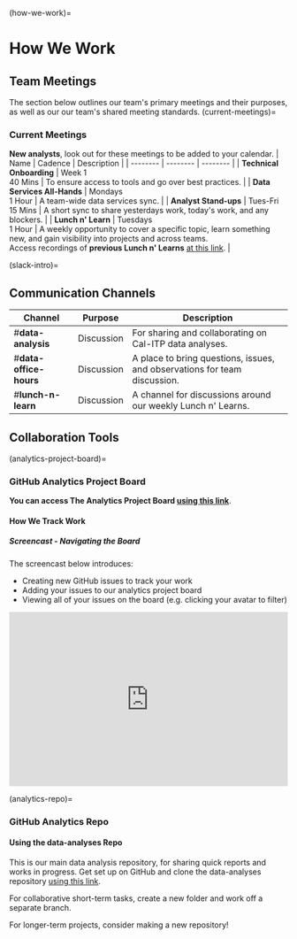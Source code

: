 (how-we-work)=
# How We Work
## Team Meetings
The section below outlines our team's primary meetings and their purposes, as well as our our team's shared meeting standards.
(current-meetings)=
### Current Meetings
**New analysts**, look out for these meetings to be added to your calendar.
| Name | Cadence | Description |
| -------- | -------- | -------- |
| **Technical Onboarding** | Week 1 <br/> 40 Mins | To ensure access to tools and go over best practices. |
| **Data Services All-Hands** | Mondays <br/> 1 Hour | A team-wide data services sync. |
| **Analyst Stand-ups** | Tues-Fri <br/> 15 Mins | A short sync to share yesterdays work, today's work, and any blockers. |
| **Lunch n' Learn** | Tuesdays <br/> 1 Hour | A weekly opportunity to cover a specific topic, learn something new, and gain visibility into projects and across teams. <br/> Access recordings of **previous Lunch n' Learns** [at this link](https://youtube.com/playlist?list=PLJA3syyg1ijm36JFZ95v79zAuv-5c8hfZ). |

(slack-intro)=
## Communication Channels

| Channel | Purpose | Description |
| -------- | -------- | -------- |
| #**data-analysis** | Discussion | For sharing and collaborating on Cal-ITP data analyses. |
| #**data-office-hours** | Discussion | A place to bring questions, issues, and observations for team discussion. |
| #**lunch-n-learn** | Discussion | A channel for discussions around our weekly Lunch n' Learns. |

## Collaboration Tools

(analytics-project-board)=
### GitHub Analytics Project Board
**You can access The Analytics Project Board [using this link](https://github.com/orgs/cal-itp/projects/7/views/13)**.
#### How We Track Work

##### Screencast - Navigating the Board
The screencast below introduces:
* Creating new GitHub issues to track your work
* Adding your issues to our analytics project board
* Viewing all of your issues on the board (e.g. clicking your avatar to filter)

<div style="position: relative; padding-bottom: 62.5%; height: 0;"><iframe src="https://www.loom.com/embed/a7332ee2e1c040edbf2d11da70b4c3ea" frameborder="0" webkitallowfullscreen mozallowfullscreen allowfullscreen style="position: absolute; top: 0; left: 0; width: 100%; height: 100%;"></iframe></div>

(analytics-repo)=
### GitHub Analytics Repo

#### Using the data-analyses Repo
This is our main data analysis repository, for sharing quick reports and works in progress. Get set up on GitHub and clone the data-analyses repository [using this link](github-setup).

For collaborative short-term tasks, create a new folder and work off a separate branch.

For longer-term projects, consider making a new repository!
